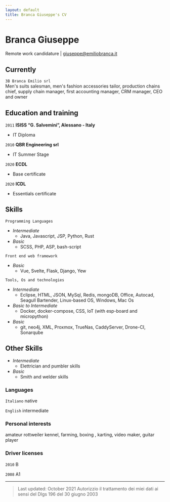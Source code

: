 ```yaml
---
layout: default
title: Branca Giuseppe's CV
---
```

# Branca Giuseppe

<div id="webaddress">
Remote work candidature | <a href="giuseppe@emiliobranca.it">giuseppe@emiliobranca.it</a>
</div>


## Currently

`3B Branca Emilio srl`<br>
Men's suits salesman, men's fashion accessories tailor, production chains chief, supply chain manager, first accounting manager, CRM manager, CEO and owner


## Education and training

`2011`
__ISISS “G. Salvemini”, Alessano - Italy__ 

- IT Diploma

`2010`
**QBR Engineering srl**

- IT Summer Stage

`2020`
__ECDL__

- Base certificate

`2020`
__ICDL__

- Essentials certificate


## Skills

`Programming Languages`<br>
  - _Intermediate_ 
    - Java, Javascript, JSP, Python, Rust 
  - _Basic_ 
    - SCSS, PHP, ASP, bash-script

`Front end web framework`<br>
  - _Basic_ 
    - Vue, Svelte, Flask, Django, Yew

`Tools, Os and technologies`<br>
  - _Intermediate_
    - Eclipse, HTML, JSON, MySql, Redis, mongoDB, Office, Autocad, Seagull Bartender, Linux-based OS, Windows, Mac Os
  - _Basic to Intermediate_
    - Docker, docker-compose, CSS, IoT (with esp-board and micropython)
  - _Basic_
    - git, neo4j, XML, Proxmox, TrueNas, CaddyServer, Drone-CI, Sonarqube
 
## Other Skills

  - _Intermediate_
    - Elettrician and pumbler skills
  - _Basic_
    - Smith and welder skills

### Languages
`Italiano`
native

`English`
intermediate


### Personal interests
amateur rottweiler kennel, farming, boxing , karting, video maker, guitar player


### Driver licenses

`2010`
B

`2008`
A1

----------

> Last updated: October 2021
> Autorizzio il trattamento dei miei dati ai sensi del Dlgs 196 del 30 giugno 2003


